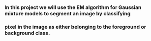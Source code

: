 ### In this project we will use the EM algorithm for Gaussian mixture models to segment an image by classifying
### pixel in the image as either belonging to the foreground or background class.
